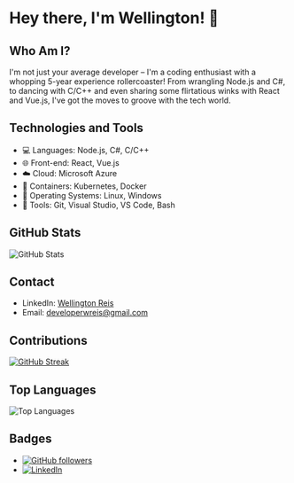 # Hey there, I'm Wellington! 👋

## Who Am I?
I'm not just your average developer – I'm a coding enthusiast with a whopping 5-year experience rollercoaster! From wrangling Node.js and C#, to dancing with C/C++ and even sharing some flirtatious winks with React and Vue.js, I've got the moves to groove with the tech world.

## Technologies and Tools

- 💻 Languages: Node.js, C#, C/C++
- 🌐 Front-end: React, Vue.js
- ☁️ Cloud: Microsoft Azure
- 🐳 Containers: Kubernetes, Docker
- 🐧 Operating Systems: Linux, Windows
- 🔧 Tools: Git, Visual Studio, VS Code, Bash

## GitHub Stats

![GitHub Stats](https://github-readme-stats.vercel.app/api?username=wellrcosta&show_icons=true&count_private=true&theme=dark)

## Contact

- LinkedIn: [Wellington Reis](https://www.linkedin.com/in/wellington-reis-38a382b9)
- Email: developerwreis@gmail.com

## Contributions

[![GitHub Streak](https://github-readme-streak-stats.herokuapp.com/?user=wellrcosta)](https://github.com/DenverCoder1/github-readme-streak-stats)

## Top Languages

![Top Languages](https://github-readme-stats.vercel.app/api/top-langs/?username=wellrcosta&layout=compact)

## Badges

- [![GitHub followers](https://img.shields.io/github/followers/wellrcosta?style=social)](https://github.com/wellrcosta)
- [![LinkedIn](https://img.shields.io/badge/-LinkedIn-blue?style=flat-square&logo=Linkedin&logoColor=white)](https://www.linkedin.com/in/wellington-reis-38a382b9)
